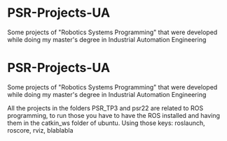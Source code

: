 # PSR-Projects-UA
Some projects of "Robotics Systems Programming"  that were developed while doing my master's degree in Industrial Automation Engineering

# PSR-Projects-UA
Some projects of "Robotics Systems Programming"  that were developed while doing my master's degree in Industrial Automation Engineering


All the projects in the folders PSR_TP3 and psr22 are related to ROS programming, to run those you have to have the ROS installed and having them in the
catkin_ws folder of ubuntu.
Using those keys: roslaunch, roscore, rviz, blablabla
